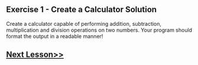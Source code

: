 ## Exercise 1 - Create a Calculator Solution
Create a calculator capable of performing addition, subtraction, multiplication and division operations on two numbers. Your program should format the output in a readable manner!

## [Next Lesson>>](https://github.com/Harshita1303/Python/blob/main/09-Day9-Typecasting-in-Python/.tutorial/Tutorial.md)
